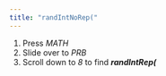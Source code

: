 ```yaml
---
title: "randIntNoRep("
---
```


1. Press *MATH*
2. Slide over to *PRB*
3. Scroll down to *8* to find ***randIntRep(***
